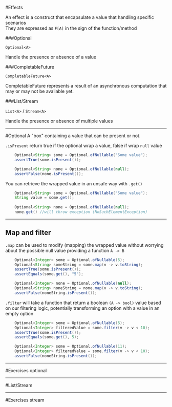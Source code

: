 #Effects

An effect is a construct that encapsulate a value that handling specific scenarios  
They are expressed as `F[A]` in the sign of the function/method

###Optional

`
Optional<A>
`

Handle the presence or absence of a value

###CompletableFuture

`
CompletableFuture<A>
`

CompletableFuture represents a result of an asynchronous computation that may or may not be available yet.

###List/Stream

`List<A>` / `Stream<A>`

Handle the presence or absence of multiple values

---
#Optional
A "box" containing a value that can be present or not.

`.isPresent` return true if the optional wrap a value, false if wrap `null` value
```java
    Optional<String> some = Optional.ofNullable("Some value");
    assertTrue(some.isPresent()); 

    Optional<String> none = Optional.ofNullable(null);
    assertFalse(none.isPresent());
```

You can retrieve the wrapped value in an unsafe way with `.get()`
```java 
    Optional<String> some = Optional.ofNullable("Some value");
    String value = some.get();
    
    Optional<String> none = Optional.ofNullable(null);
    none.get() //will throw exception (NoSuchElementException)
```
---
## Map and filter

`.map` can be used to modify (mapping) the wrapped value without worrying about the possible null value providing a function `A -> B`
```java
    Optional<Integer> some = Optional.ofNullable(5);
    Optional<String> someString = some.map(v -> v.toString);
    assertTrue(some.isPresent()); 
    assertEquals(some.get(), "5"); 

    Optional<Integer> none = Optional.ofNullable(null);
    Optional<String> noneString = none.map(v -> v.toString);
    assertFalse(noneString.isPresent());
```

`.filter` will take a function that return a boolean `(A -> bool)` value based on our filtering logic, potentially transforming an option with a value in an empty option
```java
    Optional<Integer> some = Optional.ofNullable(5);
    Optional<Integer> filteredValue = some.filter(v -> v < 10);
    assertTrue(some.isPresent());
    assertEquals(some.get(), 5);

    Optional<Integer> some = Optional.ofNullable(11);
    Optional<Integer> filteredValue = some.filter(v -> v < 10);
    assertFalse(noneString.isPresent());
```

---
#Exercises optional

---
#List/Stream


---
#Exercises stream
